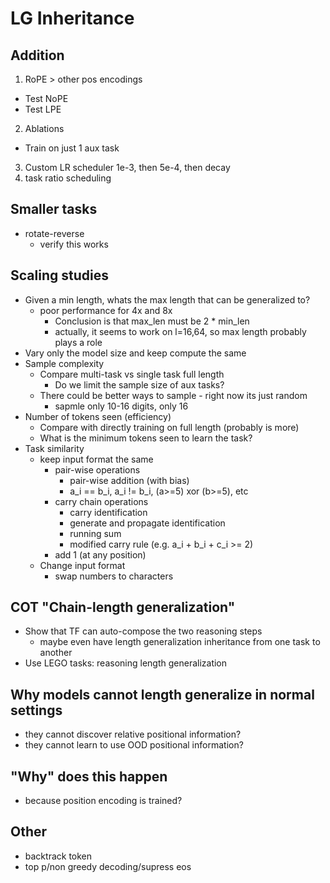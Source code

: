 # LG Inheritance

## Addition
1. RoPE > other pos encodings
  - Test NoPE
  - Test LPE
2. Ablations 
  - Train on just 1 aux task
3. Custom LR scheduler
  1e-3, then 5e-4, then decay
4. task ratio scheduling

## Smaller tasks
- rotate-reverse
  - verify this works

## Scaling studies
- Given a min length, whats the max length that can be generalized to? 
  - poor performance for 4x and 8x
    - Conclusion is that max_len must be 2 * min_len
    - actually, it seems to work on l=16,64, so max length probably plays a role
- Vary only the model size and keep compute the same
- Sample complexity
  - Compare multi-task vs single task full length
    - Do we limit the sample size of aux tasks?
  - There could be better ways to sample - right now its just random
    - sapmle only 10-16 digits, only 16
- Number of tokens seen (efficiency)
  - Compare with directly training on full length (probably is more)
  - What is the minimum tokens seen to learn the task? 
- Task similarity
  - keep input format the same
    - pair-wise operations
      - pair-wise addition (with bias)
      - a_i == b_i, a_i != b_i, (a>=5) xor (b>=5), etc
    - carry chain operations
      - carry identification
      - generate and propagate identification
      - running sum
      - modified carry rule (e.g. a_i + b_i + c_i >= 2)
    - add 1 (at any position)
  - Change input format
    - swap numbers to characters

## COT "Chain-length generalization"
- Show that TF can auto-compose the two reasoning steps
  - maybe even have length generalization inheritance from one task to another
- Use LEGO tasks: reasoning length generalization

## Why models cannot length generalize in normal settings
- they cannot discover relative positional information? 
- they cannot learn to use OOD positional information? 

## "Why" does this happen
- because position encoding is trained? 

## Other
- backtrack token
- top p/non greedy decoding/supress eos

